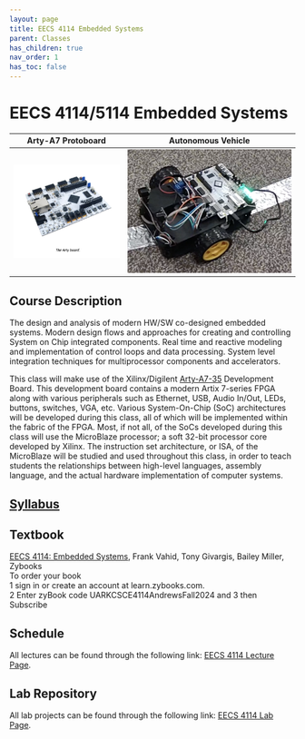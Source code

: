 ```yaml
---
layout: page
title: EECS 4114 Embedded Systems
parent: Classes
has_children: true
nav_order: 1
has_toc: false
---
```


# EECS 4114/5114 Embedded Systems

| Arty-A7 Protoboard                       | Autonomous Vehicle                     |
| ---------------------------------------- | -------------------------------------- |
| ![Arty-A7 Protoboard](../../_modules/eecs-4114/arty.png) | ![Autonomous Vehicle](../../_modules/eecs-4114/car-2.png) |

## Course Description

The design and analysis of modern HW/SW co-designed embedded systems. Modern design flows and approaches for creating and controlling System on Chip integrated components. Real time and reactive modeling and implementation of control loops and data processing. System level integration techniques for multiprocessor components and accelerators.

This class will make use of the Xilinx/Digilent [Arty-A7-35](https://www.xilinx.com/products/boards-and-kits/1-elhaap.html) Development Board. This development board contains a modern Artix 7-series FPGA along with various peripherals such as Ethernet, USB, Audio In/Out, LEDs, buttons, switches, VGA, etc. Various System-On-Chip (SoC) architectures will be developed during this class, all of which will be implemented within the fabric of the FPGA. Most, if not all, of the SoCs developed during this class will use the MicroBlaze processor; a soft 32-bit processor core developed by Xilinx. The instruction set architecture, or ISA, of the MicroBlaze will be studied and used throughout this class, in order to teach students the relationships between high-level languages, assembly language, and the actual hardware implementation of computer systems.

## [Syllabus](./syllabus.md)

## Textbook

[EECS 4114: Embedded Systems](https://learn.zybooks.com), Frank Vahid, Tony Givargis, Bailey Miller, Zybooks\
To order your book\
1 sign in or create an account at learn.zybooks.com.  
2 Enter zyBook code UARKCSCE4114AndrewsFall2024 and 
3 then Subscribe



## Schedule

All lectures can be found through the following link: [EECS 4114 Lecture Page](./schedule.md).

## Lab Repository

All lab projects can be found through the following link: [EECS 4114 Lab Page](./labs).
